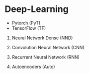 # Deep-Learning

- Pytorch (PyT)
- TensorFlow (TF)

1. Neural Network Dense (NND)

2. Convolution Neural Network (CNN)

3. Recurrent Neural Network (RNN)

4. Autoencoders (Auto)

